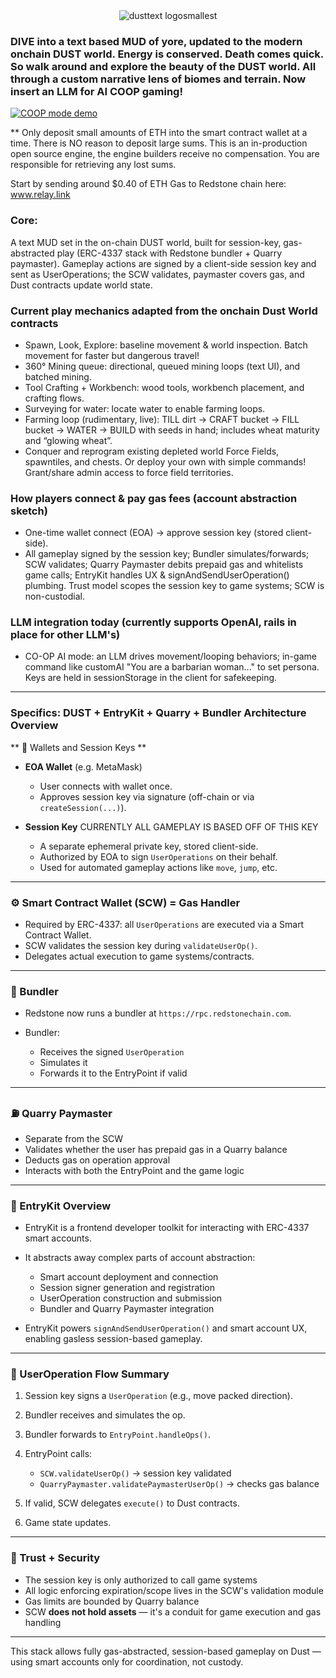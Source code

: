 <div align="center">
  <img src="https://github.com/user-attachments/assets/8548d4dd-6d34-44d6-8016-e3da2efaf1a0" alt="dusttext logosmallest" />
</div>

### DIVE into a text based MUD of yore, updated to the modern onchain DUST world. Energy is conserved. Death comes quick. So walk around and explore the beauty of the DUST world.  All through a custom narrative lens of biomes and terrain. Now insert an LLM for AI COOP gaming!

[![COOP mode demo](https://img.youtube.com/vi/AUYvukfKF5I/0.jpg)](https://www.youtube.com/watch?v=AUYvukfKF5I)

** Only deposit small amounts of ETH into the smart contract wallet at a time. There is NO reason to deposit large sums. This is an in-production open source engine, the engine builders receive no compensation. You are responsible for retrieving any lost sums. 

Start by sending around $0.40 of ETH Gas to Redstone chain here: <a href="https://relay.link/bridge/redstone">www.relay.link</a>

### Core:
A text MUD set in the on-chain DUST world, built for session-key, gas-abstracted play (ERC-4337 stack with Redstone bundler + Quarry paymaster). Gameplay actions are signed by a client-side session key and sent as UserOperations; the SCW validates, paymaster covers gas, and Dust contracts update world state. 

### Current play mechanics adapted from the onchain Dust World contracts 
  * Spawn, Look, Explore: baseline movement & world inspection.  Batch movement for faster but dangerous travel!
  * 360° Mining queue: directional, queued mining loops (text UI), and batched mining. 
  * Tool Crafting + Workbench: wood tools, workbench placement, and crafting flows. 
  * Surveying for water: locate water to enable farming loops. 
  * Farming loop (rudimentary, live): TILL dirt → CRAFT bucket → FILL bucket → WATER → BUILD with seeds in hand; includes wheat maturity and “glowing wheat”. 
  * Conquer and reprogram existing depleted world Force Fields, spawntiles, and chests. Or deploy your own with simple commands! Grant/share admin access to force field territories. 

### How players connect & pay gas fees (account abstraction sketch)
  * One-time wallet connect (EOA) → approve session key (stored client-side).
  * All gameplay signed by the session key; Bundler simulates/forwards; SCW validates; Quarry Paymaster debits prepaid gas and whitelists game calls; EntryKit handles UX & signAndSendUserOperation() plumbing. Trust model scopes the
    session key to game systems; SCW is non-custodial. 

### LLM integration today (currently supports OpenAI, rails in place for other LLM's)
  * CO-OP AI mode: an LLM drives movement/looping behaviors; in-game command like customAI "You are a barbarian woman..." to set persona. Keys are held in sessionStorage in the client for safekeeping.
  
---

### Specifics: DUST + EntryKit + Quarry + Bundler Architecture Overview
** 🔑 Wallets and Session Keys **

* **EOA Wallet** (e.g. MetaMask)

  * User connects with wallet once.
  * Approves session key via signature (off-chain or via `createSession(...)`).

* **Session Key**  CURRENTLY ALL GAMEPLAY IS BASED OFF OF THIS KEY

  * A separate ephemeral private key, stored client-side.
  * Authorized by EOA to sign `UserOperations` on their behalf.
  * Used for automated gameplay actions like `move`, `jump`, etc.

---

### ⚙️ Smart Contract Wallet (SCW) = Gas Handler

* Required by ERC-4337: all `UserOperations` are executed via a Smart Contract Wallet.
* SCW validates the session key during `validateUserOp()`.
* Delegates actual execution to game systems/contracts.

---

### 🚛 Bundler

* Redstone now runs a bundler at `https://rpc.redstonechain.com`.
* Bundler:

  * Receives the signed `UserOperation`
  * Simulates it
  * Forwards it to the EntryPoint if valid

---

### ⛽ Quarry Paymaster

* Separate from the SCW
* Validates whether the user has prepaid gas in a Quarry balance
* Deducts gas on operation approval
* Interacts with both the EntryPoint and the game logic

---

### 🧰 EntryKit Overview

* EntryKit is a frontend developer toolkit for interacting with ERC-4337 smart accounts.
* It abstracts away complex parts of account abstraction:

  * Smart account deployment and connection
  * Session signer generation and registration
  * UserOperation construction and submission
  * Bundler and Quarry Paymaster integration
* EntryKit powers `signAndSendUserOperation()` and smart account UX, enabling gasless session-based gameplay.

---

### 🧾 UserOperation Flow Summary

1. Session key signs a `UserOperation` (e.g., move packed direction).
2. Bundler receives and simulates the op.
3. Bundler forwards to `EntryPoint.handleOps()`.
4. EntryPoint calls:

   * `SCW.validateUserOp()` → session key validated
   * `QuarryPaymaster.validatePaymasterUserOp()` → checks gas balance
5. If valid, SCW delegates `execute()` to Dust contracts.
6. Game state updates.

---

### 🧠 Trust + Security

* The session key is only authorized to call game systems
* All logic enforcing expiration/scope lives in the SCW's validation module
* Gas limits are bounded by Quarry balance
* SCW **does not hold assets** — it's a conduit for game execution and gas handling

---

This stack allows fully gas-abstracted, session-based gameplay on Dust — using smart accounts only for coordination, not custody.
